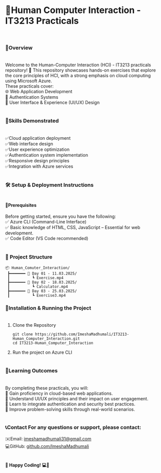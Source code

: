 # 🌟Human Computer Interaction - IT3213 Practicals
<br>

### 🚀Overview<br><br>
Welcome to the Human-Computer Interaction (HCI) - IT3213 practicals repository! 🎉 This repository showcases hands-on exercises that explore the core principles of HCI, with a strong emphasis on cloud computing using Microsoft Azure. <br>These practicals cover:<br>
🌐 Web Application Development<br>
🔐 Authentication Systems<br>
🎨 User Interface & Experience (UI/UX) Design<br><br>

### 🎯Skills Demonstrated<br><br>
✅Cloud application deployment<br>
✅Web interface design<br>
✅User experience optimization<br>
✅Authentication system implementation<br>
✅Responsive design principles<br>
✅Integration with Azure services<br><br>

### 🛠️ Setup & Deployment Instructions<br><br>
#### 📌Prerequisites<br>

Before getting started, ensure you have the following:<br>
✅ Azure CLI (Command-Line Interface)<br>
✅ Basic knowledge of HTML, CSS, JavaScript – Essential for web development.<br>
✅ Code Editor (VS Code recommended)  <br><br>

### 📂 Project Structure
```
📦 Human_Comuter_Interaction/
 ┣━━━━━━━ 📂 Day 01 - 11.03.2025/
 ┃          ┗ Exercise.mp4
 ┣━━━━━━━ 📂 Day 02 - 18.03.2025/
 ┃          ┗ Calculator.mp4
 ┣━━━━━━━ 📂 Day 03 - 25.03.2025/
 ┃          ┗ Exercise3.mp4

```

### 🔧Installation & Running the Project<br><br>
1. Clone the Repository<br>

   ```
   git clone https://github.com/ImeshaMadhumali/IT3213-Human_Computer_Interaction.git
   cd IT3213-Human_Computer_Interaction
   ``` 
2. Run the project on Azure CLI<br><br>

### 📖Learning Outcomes<br><br>

By completing these practicals, you will:<br>
🎯 Gain proficiency in cloud-based web applications.<br>
🎯 Understand UI/UX principles and their impact on user engagement.<br>
🎯 Learn to integrate authentication and security best practices.<br>
🎯 Improve problem-solving skills through real-world scenarios.<br><br>

### 📞Contact For any questions or support, please contact:<br>

✉️Email: imeshamadhumali31@gmail.com<br>
💻GitHub: [github.com/ImeshaMadhumali](https://github.com/ImeshaMadhumali)<br><br>

#### 🚀 Happy Coding! 💻🎨
